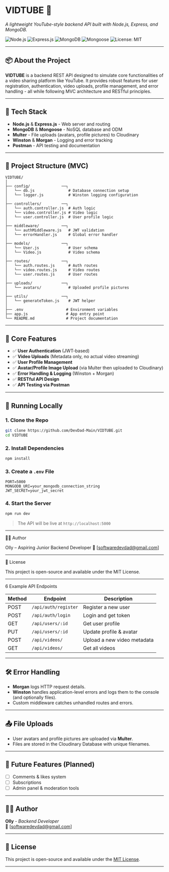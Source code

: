 # VIDTUBE 🎥

_A lightweight YouTube-style backend API built with Node.js, Express, and MongoDB._

![Node.js](https://img.shields.io/badge/Node.js-339933?style=for-the-badge&logo=nodedotjs&logoColor=white)
![Express.js](https://img.shields.io/badge/Express.js-000000?style=for-the-badge&logo=express&logoColor=white)
![MongoDB](https://img.shields.io/badge/MongoDB-4EA94B?style=for-the-badge&logo=mongodb&logoColor=white)
![Mongoose](https://img.shields.io/badge/Mongoose-880000?style=for-the-badge&logo=mongoose&logoColor=white)
![License: MIT](https://img.shields.io/badge/License-MIT-yellow.svg?style=for-the-badge)

---

## 📦 About the Project

**VIDTUBE** is a backend REST API designed to simulate core functionalities of a video sharing platform like YouTube. It provides robust features for user registration, authentication, video uploads, profile management, and error handling - all while following MVC architecture and RESTful principles.

---

## 🚀 Tech Stack

- **Node.js** & **Express.js** - Web server and routing
- **MongoDB** & **Mongoose** - NoSQL database and ODM
- **Multer** - File uploads (avatars, profile pictures) to Cloudinary
- **Winston** & **Morgan** - Logging and error tracking
- **Postman** - API testing and documentation

---

## 📁 Project Structure (MVC)

```
VIDTUBE/
│
├── config/              ──┐
│   └── db.js               # Database connection setup
│   └── logger.js           # Winston logging configuration
│
├── controllers/         ──┐
│   └── auth.controller.js  # Auth logic
│   └── video.controller.js # Video logic
│   └── user.controller.js  # User profile logic
│
├── middleware/          ──┐
│   └── authMiddleware.js   # JWT validation
│   └── errorHandler.js     # Global error handler
│
├── models/              ──┐
│   └── User.js             # User schema
│   └── Video.js            # Video schema
│
├── routes/              ──┐
│   └── auth.routes.js      # Auth routes
│   └── video.routes.js     # Video routes
│   └── user.routes.js      # User routes
│
├── uploads/             ──┐
│   └── avatars/            # Uploaded profile pictures
│
├── utils/               ──┐
│   └── generateToken.js    # JWT helper
│
├── .env                   # Environment variables
├── app.js                 # App entry point
└── README.md              # Project documentation
```

---

## 🔐 Core Features

- ✅ **User Authentication** (JWT-based)
- ✅ **Video Uploads** (Metadata only, no actual video streaming)
- ✅ **User Profile Management**
- ✅ **Avatar/Profile Image Upload** (via Multer then uploaded to Cloudinary)
- ✅ **Error Handling & Logging** (Winston + Morgan)
- ✅ **RESTful API Design**
- ✅ **API Testing via Postman**

---

## 🧪 Running Locally

### 1. Clone the Repo

```bash
git clone https://github.com/DevDad-Main/VIDTUBE.git
cd VIDTUBE
```

### 2. Install Dependencies

```bash
npm install
```

### 3. Create a `.env` File

```env
PORT=5000
MONGODB_URI=your_mongodb_connection_string
JWT_SECRET=your_jwt_secret
```

### 4. Start the Server

```bash
npm run dev
```

> The API will be live at `http://localhost:5000`

---

🧑‍💻 Author

Olly – Aspiring Junior Backend Developer
📧 [softwaredevdad@gmail.com]

---

📃 License

This project is open-source and available under the MIT License.

---

6 Example API Endpoints

| Method | Endpoint             | Description                 |
| ------ | -------------------- | --------------------------- |
| POST   | `/api/auth/register` | Register a new user         |
| POST   | `/api/auth/login`    | Login and get token         |
| GET    | `/api/users/:id`     | Get user profile            |
| PUT    | `/api/users/:id`     | Update profile & avatar     |
| POST   | `/api/videos/`       | Upload a new video metadata |
| GET    | `/api/videos/`       | Get all videos              |

---

## 🛠️ Error Handling

- **Morgan** logs HTTP request details.
- **Winston** handles application-level errors and logs them to the console (and optionally files).
- Custom middleware catches unhandled routes and errors.

---

## 📤 File Uploads

- User avatars and profile pictures are uploaded via **Multer**.
- Files are stored in the Cloudinary Database with unique filenames.

---

## 📌 Future Features (Planned)

- [ ] Comments & likes system
- [ ] Subscriptions
- [ ] Admin panel & moderation tools

---

## 🧑‍💻 Author

**Olly** - _Backend Developer_  
📨 [softwaredevdad@gmail.com]

---

## 🪪 License

This project is open-source and available under the [MIT License](LICENSE).

---
